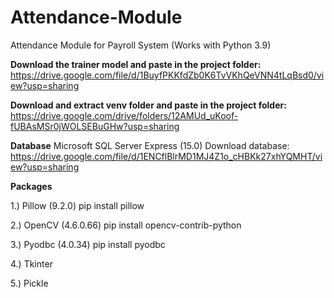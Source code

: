 # Attendance-Module
Attendance Module for Payroll System (Works with Python 3.9)

**Download the trainer model and paste in the project folder:** https://drive.google.com/file/d/1BuyfPKKfdZb0K6TvVKhQeVNN4tLqBsd0/view?usp=sharing

**Download and extract venv folder and paste in the project folder:** https://drive.google.com/drive/folders/12AMUd_uKoof-fUBAsMSr0jWOLSEBuGHw?usp=sharing

**Database**
Microsoft SQL Server Express (15.0)
Download database: https://drive.google.com/file/d/1ENCflBlrMD1MJ4Z1o_cHBKk27xhYQMHT/view?usp=sharing

**Packages**

1.) Pillow (9.2.0)
pip install pillow

2.) OpenCV (4.6.0.66)
pip install opencv-contrib-python

3.) Pyodbc (4.0.34)
pip install pyodbc

4.) Tkinter

5.) Pickle

